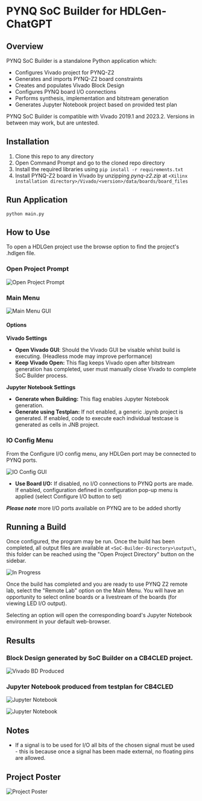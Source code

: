 # PYNQ SoC Builder for HDLGen-ChatGPT

## Overview 

PYNQ SoC Builder is a standalone Python application which:

- Configures Vivado project for PYNQ-Z2
- Generates and imports PYNQ-Z2 board constraints
- Creates and populates Vivado Block Design
- Configures PYNQ board I/O connections
- Performs synthesis, implementation and bitstream generation
- Generates Jupyter Notebook project based on provided test plan

PYNQ SoC Builder is compatible with Vivado 2019.1 and 2023.2. Versions in between may work, but are untested.

## Installation

1. Clone this repo to any directory
2. Open Command Prompt and go to the cloned repo directory
3. Install the required libraries using ```pip install -r requirements.txt```
4. Install PYNQ-Z2 board in Vivado by unzipping _pynq-z2.zip_ at ```<Xilinx installation directory>/Vivado/<version>/data/boards/board_files```

## Run Application

```
python main.py
```

## How to Use

To open a HDLGen project use the browse option to find the project's .hdlgen file.

### Open Project Prompt

![Open Project Prompt](docs/open_project_page.png)

### Main Menu

![Main Menu GUI](docs/main_menu.png)

#### Options

**Vivado Settings**

- **Open Vivado GUI**: Should the Vivado GUI be visable whilst build is executing. (Headless mode may improve performance)
- **Keep Vivado Open:** This flag keeps Vivado open after bitstream generation has completed, user must manually close Vivado to complete SoC Builder process.

**Jupyter Notebook Settings**

- **Generate when Building:** This flag enables Jupyter Notebook generation.
- **Generate using Testplan:**  If not enabled, a generic .ipynb project is generated. If enabled, code to execute each individual testcase is generated as cells in JNB project.

### IO Config Menu

From the Configure I/O config menu, any HDLGen port may be connected to PYNQ ports.

![IO Config GUI](docs/IO_Config_Menu.png)

- **Use Board I/O:** If disabled, no I/O connections to PYNQ ports are made. If enabled, configuration defined in configuration pop-up menu is applied (select Configure I/O button to set)

**_Please note_** more I/O ports available on PYNQ are to be added shortly 


## Running a Build


Once configured, the program may be run. Once the build has been completed, all output files are available at ```<SoC-Builder-Directory>\output\```, this folder can be reached using the "Open Project Directory" button on the sidebar.

![In Progress](docs/build_status.png)

Once the build has completed and you are ready to use PYNQ Z2 remote lab, select the "Remote Lab" option on the Main Menu. You will have an opportunity to select online boards or a livestream of the boards (for viewing LED I/O output).

<!-- ![Remote Menu](docs/open_remote_lab.png) -->

Selecting an option will open the corresponding board's Jupyter Notebook environment in your default web-browser.

## Results

### Block Design generated by SoC Builder on a CB4CLED project.

![Vivado BD Produced](docs/vivado_bd.png)

### Jupyter Notebook produced from testplan for CB4CLED

![Jupyter Notebook](docs/jupyter_notebook_1.png)

![Jupyter Notebook](docs/jupyter_notebook_2.png)

## Notes

- If a signal is to be used for I/O all bits of the chosen signal must be used - this is because once a signal has been made external, no floating pins are allowed.

## Project Poster

![Project Poster](docs/project_poster.png)


